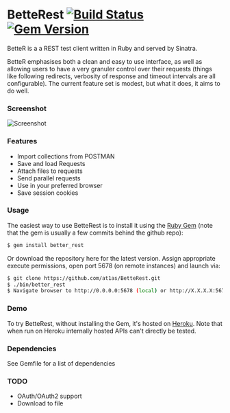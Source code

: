 # BetteRest [![Build Status](https://travis-ci.org/at1as/BetteRest.svg?branch=master)](https://travis-ci.org/at1as/BetteRest) [![Gem Version](https://badge.fury.io/rb/better_rest.svg)](http://badge.fury.io/rb/better_rest)

BetteR is a a REST test client written in Ruby and served by Sinatra.

BetteR emphasises both a clean and easy to use interface, as well as allowing users to have a very granuler control over their requests (things like following redirects, verbosity of response and timeout intervals are all configurable). The current feature set is modest, but what it does, it aims to do well.

### Screenshot

![Screenshot](http://at1as.github.io/github_repo_assets/better-rest-client.jpg)

### Features

* Import collections from POSTMAN
* Save and load Requests
* Attach files to requests
* Send parallel requests
* Use in your preferred browser
* Save session cookies

### Usage

The easiest way to use BetteRest is to install it using the [Ruby Gem](http://rubygems.org/gems/better_rest) (note that the gem is usually a few commits behind the github repo):
```bash
$ gem install better_rest
```
Or download the repository here for the latest version. Assign appropriate execute permissions, open port 5678 (on remote instances) and launch via:
```bash
$ git clone https://github.com/at1as/BetteRest.git
$ ./bin/better_rest
$ Navigate browser to http://0.0.0.0:5678 (local) or http://X.X.X.X:5678 (remote server)
```

### Demo

To try BetteRest, without installing the Gem, it's hosted on [Heroku](http://better-rest.herokuapp.com/). Note that when run on Heroku internally hosted APIs can't directly be tested.

### Dependencies

See Gemfile for a list of dependencies

### TODO

* OAuth/OAuth2 support
* Download to file
